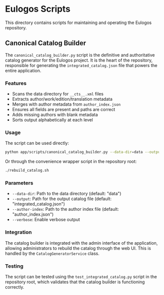 # Eulogos Scripts

This directory contains scripts for maintaining and operating the Eulogos repository.

## Canonical Catalog Builder

The `canonical_catalog_builder.py` script is the definitive and authoritative catalog generator for the Eulogos project. It is the heart of the repository, responsible for generating the `integrated_catalog.json` file that powers the entire application.

### Features

- Scans the data directory for `__cts__.xml` files
- Extracts author/work/edition/translation metadata
- Merges with author metadata from `author_index.json`
- Ensures all fields are present and paths are correct
- Adds missing authors with blank metadata
- Sorts output alphabetically at each level

### Usage

The script can be used directly:

```bash
python app/scripts/canonical_catalog_builder.py --data-dir=data --output=integrated_catalog.json --author-index=author_index.json --verbose
```

Or through the convenience wrapper script in the repository root:

```bash
./rebuild_catalog.sh
```

### Parameters

- `--data-dir`: Path to the data directory (default: "data")
- `--output`: Path for the output catalog file (default: "integrated_catalog.json")
- `--author-index`: Path to the author index file (default: "author_index.json")
- `--verbose`: Enable verbose output

### Integration

The catalog builder is integrated with the admin interface of the application, allowing administrators to rebuild the catalog through the web UI. This is handled by the `CatalogGeneratorService` class.

### Testing

The script can be tested using the `test_integrated_catalog.py` script in the repository root, which validates that the catalog builder is functioning correctly.
